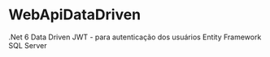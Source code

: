 # WebApiDataDriven

.Net 6
Data Driven
JWT - para autenticação dos usuários
Entity Framework
SQL Server
